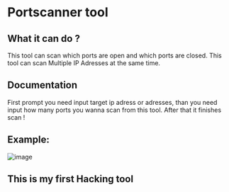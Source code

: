 # Portscanner tool

## What it can do ?

This tool can scan which ports are open and which ports are closed. This tool can scan Multiple IP Adresses at the same time. 

## Documentation

First prompt you need input target ip adress or adresses, than you need input how many ports you wanna scan from this tool. After that it finishes scan !


## Example:

![image](https://user-images.githubusercontent.com/67962548/147382714-bae34e6c-9032-46f8-932c-764e5ba35da9.png)


## This is my first Hacking tool
